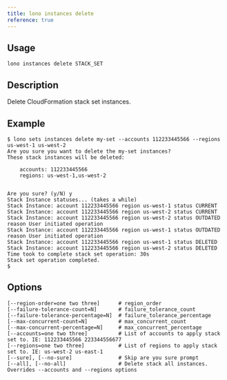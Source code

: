```yaml
---
title: lono instances delete
reference: true
---
```


## Usage

    lono instances delete STACK_SET

## Description

Delete CloudFormation stack set instances.

## Example

    $ lono sets instances delete my-set --accounts 112233445566 --regions us-west-1 us-west-2
    Are you sure you want to delete the my-set instances?
    These stack instances will be deleted:

        accounts: 112233445566
        regions: us-west-1,us-west-2


    Are you sure? (y/N) y
    Stack Instance statuses... (takes a while)
    Stack Instance: account 112233445566 region us-west-1 status CURRENT
    Stack Instance: account 112233445566 region us-west-2 status CURRENT
    Stack Instance: account 112233445566 region us-west-2 status OUTDATED reason User initiated operation
    Stack Instance: account 112233445566 region us-west-1 status OUTDATED reason User initiated operation
    Stack Instance: account 112233445566 region us-west-1 status DELETED
    Stack Instance: account 112233445566 region us-west-2 status DELETED
    Time took to complete stack set operation: 30s
    Stack set operation completed.
    $


## Options

```
[--region-order=one two three]      # region_order
[--failure-tolerance-count=N]       # failure_tolerance_count
[--failure-tolerance-percentage=N]  # failure_tolerance_percentage
[--max-concurrent-count=N]          # max_concurrent_count
[--max-concurrent-percentage=N]     # max_concurrent_percentage
[--accounts=one two three]          # List of accounts to apply stack set to. IE: 112233445566 223344556677
[--regions=one two three]           # List of regions to apply stack set to. IE: us-west-2 us-east-1
[--sure], [--no-sure]               # Skip are you sure prompt
[--all], [--no-all]                 # Delete stack all instances. Overrides --accounts and --regions options
```

